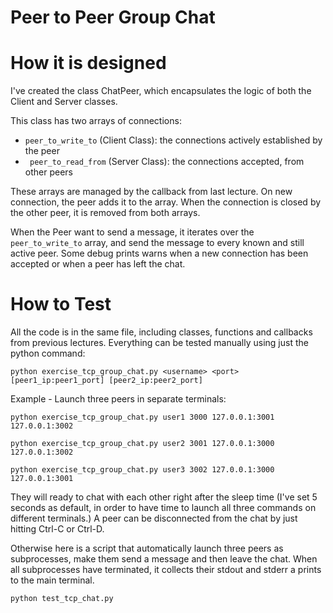 

# Peer to Peer Group Chat

# How it is designed
I've created the class ChatPeer, which encapsulates the logic of both the Client and Server classes. 

This class has two arrays of connections: 
- ```peer_to_write_to``` (Client Class): the connections actively established by the peer
- ``` peer_to_read_from``` (Server Class): the connections accepted, from other peers

These arrays are managed by the callback from last lecture. 
On new connection, the peer adds it to the array. 
When the connection is closed by the other peer, it is removed from both arrays.

When the Peer want to send a message, it iterates over the ```peer_to_write_to``` array, and send the message to every known and still active peer. 
Some debug prints warns when a new connection has been accepted or when a peer has left the chat. 

# How to Test
All the code is in the same file, including classes, functions and callbacks from previous lectures.
Everything can be tested manually using just the python command: 

```
python exercise_tcp_group_chat.py <username> <port> [peer1_ip:peer1_port] [peer2_ip:peer2_port]
```

Example - Launch three peers in separate terminals:

``` 
python exercise_tcp_group_chat.py user1 3000 127.0.0.1:3001 127.0.0.1:3002

python exercise_tcp_group_chat.py user2 3001 127.0.0.1:3000 127.0.0.1:3002

python exercise_tcp_group_chat.py user3 3002 127.0.0.1:3000 127.0.0.1:3001 
```

They will ready to chat with each other right after the sleep time (I've set 5 seconds as default, in order to have time to launch all three commands on different terminals.)
A peer can be disconnected from the chat by just hitting Ctrl-C or Ctrl-D.

Otherwise here is a script that automatically launch three peers as subprocesses, make them send a message and then leave the chat. When all subprocesses have terminated, it collects their stdout and stderr a prints to the main terminal.

```
python test_tcp_chat.py 
```